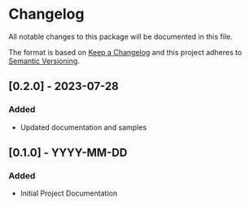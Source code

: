 # Changelog
All notable changes to this package will be documented in this file.

The format is based on [Keep a Changelog](http://keepachangelog.com/en/1.0.0/)
and this project adheres to [Semantic Versioning](http://semver.org/spec/v2.0.0.html).

<!-- Headers should be listed in this order: Added, Changed, Deprecated, Removed, Fixed, Security -->

## [0.2.0] - 2023-07-28

### Added
- Updated documentation and samples

## [0.1.0] - YYYY-MM-DD

### Added 
- Initial Project Documentation